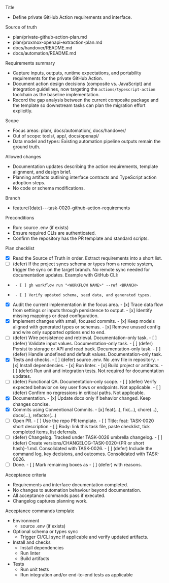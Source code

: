 Title
- Define private GitHub Action requirements and interface.

Source of truth
- plan/private-github-action-plan.md
- plan/proxmox-openapi-extraction-plan.md
- docs/handover/README.md
- docs/automation/README.md

Requirements summary
- Capture inputs, outputs, runtime expectations, and portability requirements for the private GitHub Action.
- Document action design decisions (composite vs. JavaScript) and integration guidelines, now targeting the
  `actions/typescript-action` toolchain as the baseline implementation.
- Record the gap analysis between the current composite package and the template so downstream tasks can
  plan the migration effort explicitly.

Scope
- Focus areas: plan/, docs/automation/, docs/handover/
- Out of scope: tools/, app/, docs/openapi/
- Data model and types: Existing automation pipeline outputs remain the ground truth.

Allowed changes
- Documentation updates describing the action requirements, template alignment, and design brief.
- Planning artifacts outlining interface contracts and TypeScript action adoption steps.
- No code or schema modifications.

Branch
- feature/{date}---task-0020-github-action-requirements

Preconditions
- Run: source .env (if exists)
- Ensure required CLIs are authenticated.
- Confirm the repository has the PR template and standard scripts.

Plan checklist
- [x] Read the Source of Truth in order. Extract requirements into a short list.
- [ ] (defer) If the project syncs schema or types from a remote system, trigger the sync on the target branch. No remote sync needed for documentation updates.
      Example with GitHub CLI:
-      - [ ] gh workflow run "<WORKFLOW NAME>" --ref <BRANCH>
-      - [ ] Verify updated schema, seed data, and generated types.
- [x] Audit the current implementation in the focus area.
      - [x] Trace data flow from settings or inputs through persistence to output.
      - [x] Identify missing mappings or dead configuration.
- [x] Implement changes with small, focused commits.
      - [x] Keep models aligned with generated types or schemas.
      - [x] Remove unused config and wire only supported options end to end.
- [ ] (defer) Wire persistence and retrieval. Documentation-only task.
      - [ ] (defer) Validate input values. Documentation-only task.
      - [ ] (defer) Persist to storage or API and read back. Documentation-only task.
      - [ ] (defer) Handle undefined and default values. Documentation-only task.
- [x] Tests and checks.
      - [ ] (defer) source .env. No .env file in repository.
      - [x] Install dependencies.
      - [x] Run linter.
      - [x] Build project or artifacts.
      - [ ] (defer) Run unit and integration tests. Not required for documentation updates.
- [ ] (defer) Functional QA. Documentation-only scope.
      - [ ] (defer) Verify expected behavior on key user flows or endpoints. Not applicable.
      - [ ] (defer) Confirm no regressions in critical paths. Not applicable.
- [x] Documentation.
      - [x] Update docs only if behavior changed. Keep changes concise.
- [x] Commits using Conventional Commits.
      - [x] feat(...), fix(...), chore(...), docs(...), refactor(...)
- [ ] Open PR.
      - [ ] Use the repo PR template.
      - [ ] Title: feat: TASK-0020 short description
      - [ ] Body: link this task file, paste checklist, tick completed items, list deferrals.
- [ ] (defer) Changelog. Tracked under TASK-0026 umbrella changelog.
      - [ ] (defer) Create versions/CHANGELOG-TASK-0020-{PR or short hash}-1.md. Consolidated with TASK-0026.
      - [ ] (defer) Include the command log, key decisions, and outcomes. Consolidated with TASK-0026.
- [ ] Done.
      - [ ] Mark remaining boxes as - [ ] (defer) with reasons.

Acceptance criteria
- Requirements and interface documentation completed.
- No changes to automation behaviour beyond documentation.
- All acceptance commands pass if executed.
- Changelog captures planning work.

Acceptance commands template
- Environment
  - source .env (if exists)
- Optional schema or types sync
  - Trigger CI/CLI sync if applicable and verify updated artifacts.
- Install and checks
  - Install dependencies
  - Run linter
  - Build artifacts
- Tests
  - Run unit tests
  - Run integration and/or end-to-end tests as applicable
